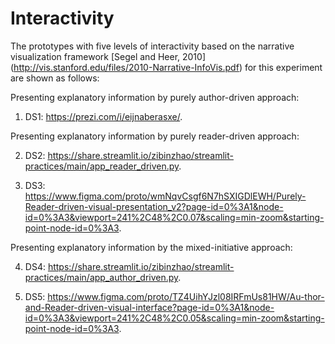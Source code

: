 # Interactivity
The prototypes with five levels of interactivity based on the narrative visualization framework [Segel and Heer, 2010]
  (http://vis.stanford.edu/files/2010-Narrative-InfoVis.pdf) for this experiment are shown as follows: 

Presenting explanatory information by purely author-driven approach:
1) DS1: https://prezi.com/i/eijnaberasxe/.

Presenting explanatory information by purely reader-driven approach:

2) DS2: https://share.streamlit.io/zibinzhao/streamlit-practices/main/app_reader_driven.py.

3) DS3: https://www.figma.com/proto/wmNqvCsgf6N7hSXIGDlEWH/Purely-Reader-driven-visual-presentation_v2?page-id=0%3A1&node-id=0%3A3&viewport=241%2C48%2C0.07&scaling=min-zoom&starting-point-node-id=0%3A3.

Presenting explanatory information by the mixed-initiative approach:

4) DS4: https://share.streamlit.io/zibinzhao/streamlit-practices/main/app_author_driven.py.

5) DS5: https://www.figma.com/proto/TZ4UihYJzl08IRFmUs81HW/Au-thor-and-Reader-driven-visual-interface?page-id=0%3A1&node-id=0%3A3&viewport=241%2C48%2C0.05&scaling=min-zoom&starting-point-node-id=0%3A3.
